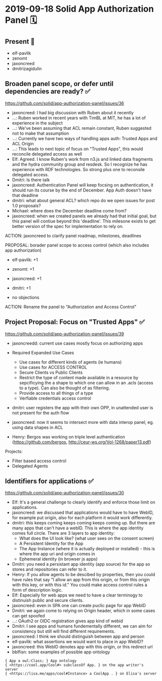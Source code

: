 # 2019-09-18 Solid App Authorization Panel 🗓️

## Present 👥

* elf-pavlik
* zenomt
* jaxoncreed
* dmitrizagidulin

## Broaden panel scope, or defer until dependencies are ready? ✅

https://github.com/solid/app-authorization-panel/issues/36

- jaxoncreed: I had big discussion with Ruben about it recently
- ...: Ruben worked in recent years with TimBL at MIT, he has a lot of experience in the subject
- ...: We've been assuming that ACL remain constant, Ruben suggested not to make that assumption
- ...: Currently we have two ways of handling apps auth: Trusted Apps and ACL Origin
- ...: This leads to next topic of focus on "Trusted Apps", this would reconcile delegated access as well
- Elf: Agreed. I know Ruben's work from n3.js and linked data fragments and the hydra community group and resdesk. So I recognize he has experience with RDF technologies. So strong plus one to reconsile delegated access.
- Dmitri: Is there talk 
- jaxoncreed: Authentication Panel will keep focsing on authentication, it should run its course by the end of December. App Auth doesn't have that deadline
- dmitri: what about general ACL? which repo do we open issues for post 1.0 proposals?
- Michael: where does the December deadline come from?
- jaxoncreed: when we created panels we already had that initial goal, but this panel will contiue beyond this 'deadline'. This milesone exists to get better version of the spec for implementation to rely on.

ACTION: jaxoncreed to clarify panel roadmap, milestones, deadlines

PROPOSAL: borader panel scope to access control (which also includes app authorization)

- elf-pavlik: +1
- zenomt: +1
- jaxoncreed: +1
- dmitri: +1

- no objections

ACTION: Rename the panel to "Authorization and Access Control"


## Project Proposal: Focus on "Trusted Apps" ✅

https://github.com/solid/app-authorization-panel/issues/39

- jaxoncreedd: current use cases mostly focus on authorizing apps

 - Required Expanded Use Cases
     - Use cases for different kinds of agents (ie humans)
     - Use cases for ACCESS CONTROL
     - Secure Clients vs Public Clients
     - Restrict the type of content made available in a resource by sepcificying the a shape to which one can allow in an .acls (access to a type). Can also be thought of as filtering.
     - Provide access to all things of a type
     - Verfiable credentials access control

- dmitri: user registers the app with their own OPP, in unattended user is not present for the auth flow
- jaxoncreed: now it seems to intersect more with data interop panel, eg. using data shapes in ACL
- Henry: Bergos was working on triple level authentication (https://github.com/bergos, http://ceur-ws.org/Vol-1268/paper13.pdf)

Projects:
 - Filter based access control
 - Delegated Agents

## Identifiers for applications  ✅

https://github.com/solid/app-authorization-panel/issues/30

 - Elf: It's a general challenge to clearly identify and enforce those limit on applications.
 - jaxoncreed: we discussed that applications would have to have WebID, for example put origin, also for each platform it would work differently.
 - dmitri: this keeps coming keeps coming keeps coming up. But there are many apps that can't have a webID. This is where the app identity comes full circle. There are 3 layers to app identity:
     - What does the UI look like? (what user sees on the consent screen)
     - A Persistent Identity for the App
     - The App Instance (where it is actually deployed or installed) - this is where the app uri and origin comes in
     - Ephemeral identity (in browser js apps)
 - Dmitri: you need a persistant app identity (app source) for the app so stores and repositories can refer to it.
 - Henry: If you allow agents to be descibed by properties, then you could have rules that say "I allow an app from this origin, or from this origin with this key, or with this id." You could make access control rules a form of description logic.
 - Elf: Especially for web apps we need to have a clear terminogy to distinuish public and secure clients.
 - jaxoncreed: even in SPA one can create puclic page for app WebID
 - Dmitri: we again come to relying on Origin header, which in some cases can get spoofed
 - ...: OAuth2 or OIDC registration gives app kind of webid
 - Dmitri: I see apps and humans fundementally different, we can aim for consistency but still will find different requirements.
 - jaxoncreed: I think we should distinguish between app and person
 - elf-pavlik: what assertions we would want to place in app WebID?
 - jaxoncreed: this WebID denotes app with this origin, or this redirect url
 - bblfisn: some examples of possible app ontology
 
 ```
{ App a owl:Class; } App ontology
{ <https://cool.app/Cool#> subclassOf App. } on the app writer's server
{ <https://lisa.me/apps/cool#Instance> a CoolApp . } on Elisa's server
```

